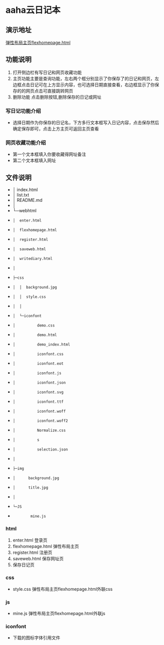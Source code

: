 
# aaha云日记本
## 演示地址
[弹性布局主页flexhomepage.html](https://aaha-star.github.io/webhtml/flexhomepage.html)
## 功能说明
1. 打开侧边栏有写日记和网页收藏功能
2. 主页功能主要是查询功能，左右两个框分别显示了你保存了的日记和网页，左边框点击日记可在上方显示内容，也可选择日期直接查看，右边框显示了你保存的的网页点击可直接跳转网页
3. 删除功能 点击删除按钮,删除保存的日记或网址
### 写日记功能介绍
- 选择日期作为你保存的日记名，下方多行文本框写入日记内容，点击保存然后确定保存即可，点击上方主页可返回主页查看
### 网页收藏功能介绍
- 第一个文本框填入你要收藏得网址备注
- 第二个文本框填入网址
## 文件说明
- │  index.html
- │  list.txt
- │  README.md
- │  
- └─webhtml
-     │  enter.html
-     │  flexhomepage.html
-     │  register.html
-     │  saveweb.html
-     │  writediary.html
-     │  
-     ├─css
-     │  │  background.jpg
-     │  │  style.css
-     │  │  
-     │  └─iconfont
-     │          demo.css
-     │          demo.html
-     │          demo_index.html
-     │          iconfont.css
-     │          iconfont.eot
-     │          iconfont.js
-     │          iconfont.json
-     │          iconfont.svg
-     │          iconfont.ttf
-     │          iconfont.woff
-     │          iconfont.woff2
-     │          Normalize.css
-     │          s
-     │          selection.json
-     │          
-     ├─img
-     │      background.jpg
-     │      title.jpg
-     │      
-     └─JS
-             mine.js
### html 
1. enter.html 登录页
2. flexhomepage.html 弹性布局主页
3. register.html 注册页
4. saveweb.html 保存网址页
5. 保存日记页
### css
- style.css 弹性布局主页flexhomepage.html外联css
### js
- mine.js 弹性布局主页flexhomepage.html外联js
### iconfont
- 下载的图标字体引用文件
